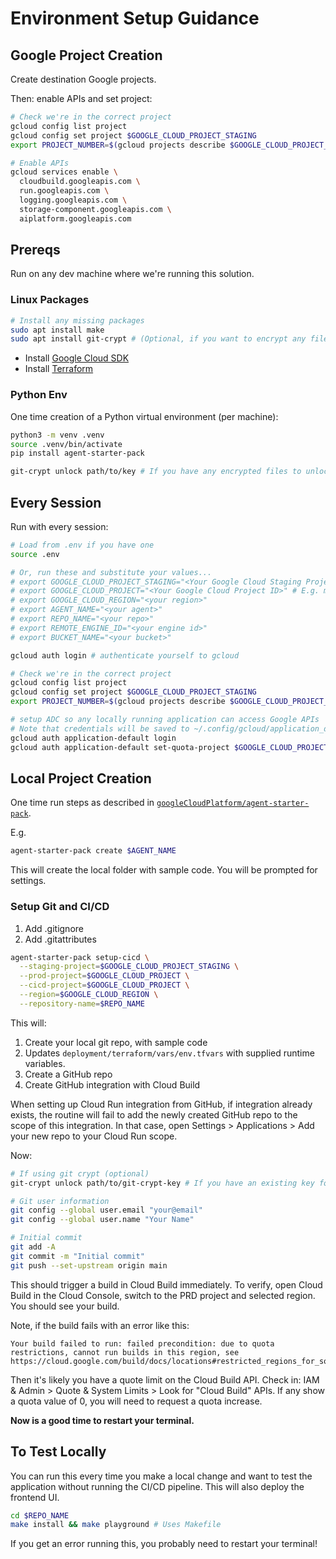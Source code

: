 # Environment Setup Guidance

## Google Project Creation

Create destination Google projects.

Then: enable APIs and set project:

```bash
# Check we're in the correct project
gcloud config list project
gcloud config set project $GOOGLE_CLOUD_PROJECT_STAGING
export PROJECT_NUMBER=$(gcloud projects describe $GOOGLE_CLOUD_PROJECT_STAGING --format="value(projectNumber)")

# Enable APIs
gcloud services enable \
  cloudbuild.googleapis.com \
  run.googleapis.com \
  logging.googleapis.com \
  storage-component.googleapis.com \
  aiplatform.googleapis.com
```

## Prereqs

Run on any dev machine where we're running this solution.

### Linux Packages

```bash
# Install any missing packages
sudo apt install make
sudo apt install git-crypt # (Optional, if you want to encrypt any files in the repo)
```

- Install [Google Cloud SDK](https://cloud.google.com/sdk/docs/install#linux)
- Install [Terraform](https://developer.hashicorp.com/terraform/install)

### Python Env

One time creation of a Python virtual environment (per machine):

```bash
python3 -m venv .venv
source .venv/bin/activate
pip install agent-starter-pack

git-crypt unlock path/to/key # If you have any encrypted files to unlock
```

## Every Session

Run with every session:

```bash
# Load from .env if you have one
source .env

# Or, run these and substitute your values...
# export GOOGLE_CLOUD_PROJECT_STAGING="<Your Google Cloud Staging Project ID>" # E.g. my-gen-ai-qa
# export GOOGLE_CLOUD_PROJECT="<Your Google Cloud Project ID>" # E.g. my-gen-ai
# export GOOGLE_CLOUD_REGION="<your region>"
# export AGENT_NAME="<your agent>"
# export REPO_NAME="<your repo>"
# export REMOTE_ENGINE_ID="<your engine id>"
# export BUCKET_NAME="<your bucket>"

gcloud auth login # authenticate yourself to gcloud

# Check we're in the correct project
gcloud config list project
gcloud config set project $GOOGLE_CLOUD_PROJECT_STAGING
export PROJECT_NUMBER=$(gcloud projects describe $GOOGLE_CLOUD_PROJECT_STAGING --format="value(projectNumber)")

# setup ADC so any locally running application can access Google APIs
# Note that credentials will be saved to ~/.config/gcloud/application_default_credentials.json
gcloud auth application-default login
gcloud auth application-default set-quota-project $GOOGLE_CLOUD_PROJECT_STAGING
```

## Local Project Creation

One time run steps as described in [`googleCloudPlatform/agent-starter-pack`](https://github.com/GoogleCloudPlatform/agent-starter-pack).

E.g.

```bash
agent-starter-pack create $AGENT_NAME
```

This will create the local folder with sample code. You will be prompted for settings.

### Setup Git and CI/CD

1. Add .gitignore
1. Add .gitattributes

```bash
agent-starter-pack setup-cicd \
  --staging-project=$GOOGLE_CLOUD_PROJECT_STAGING \
  --prod-project=$GOOGLE_CLOUD_PROJECT \
  --cicd-project=$GOOGLE_CLOUD_PROJECT \
  --region=$GOOGLE_CLOUD_REGION \
  --repository-name=$REPO_NAME
```

This will: 

1. Create your local git repo, with sample code
1. Updates `deployment/terraform/vars/env.tfvars` with supplied runtime variables.
1. Create a GitHub repo
1. Create GitHub integration with Cloud Build

When setting up Cloud Run integration from GitHub, if integration already exists, the routine will fail to add the newly created GitHub repo to the scope of this integration. In that case, open Settings > Applications > Add your new repo to your Cloud Run scope.

Now:

```bash
# If using git crypt (optional)
git-crypt unlock path/to/git-crypt-key # If you have an existing key for decryption

# Git user information
git config --global user.email "your@email"
git config --global user.name "Your Name"

# Initial commit
git add -A
git commit -m "Initial commit"
git push --set-upstream origin main
```

This should trigger a build in Cloud Build immediately.  To verify, open Cloud Build in the Cloud Console, switch to the PRD project and selected region. You should see your build.

Note, if the build fails with an error like this:

```text
Your build failed to run: failed precondition: due to quota restrictions, cannot run builds in this region, see https://cloud.google.com/build/docs/locations#restricted_regions_for_some_projects
```

Then it's likely you have a quote limit on the Cloud Build API. Check in:
IAM & Admin > Quote & System Limits > Look for "Cloud Build" APIs. If any show a quota value of 0, you will need to request a quota increase.

**Now is a good time to restart your terminal.**

## To Test Locally

You can run this every time you make a local change and want to test the application without running the CI/CD pipeline. This will also deploy the frontend UI.

```bash
cd $REPO_NAME
make install && make playground # Uses Makefile
```

If you get an error running this, you probably need to restart your terminal!


